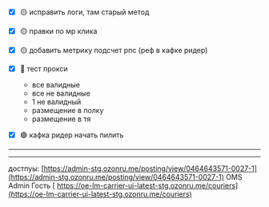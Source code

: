 - [x] 🟡 исправить логи, там старый метод
- [x] 🟡 правки по мр клика
- [x] 🟡 добавить метрику подсчет рпс (реф в кафке ридер)
- [x] 🔴 тест прокси 
	- все валидные 
	- все не валидные 
	- 1 не валидный
	- размещение в полку
	- размещение в тя
- [x] 🟢 кафка ридер начать пилить




---





---
достпуы: 
[https://admin-stg.ozonru.me/posting/view/0464643571-0027-1](https://admin-stg.ozonru.me/posting/view/0464643571-0027-1) OMS Admin Гость
[ https://oe-lm-carrier-ui-latest-stg.ozonru.me/couriers](https://oe-lm-carrier-ui-latest-stg.ozonru.me/couriers)